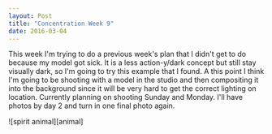 ```yaml
---
layout: Post
title: "Concentration Week 9"
date: 2016-03-04
---
```


 

This week I'm trying to do a previous week's plan that I didn't get to
do because my model got sick. It is a less action-y/dark concept but
still stay visually dark, so I'm going to try this example that I found.
A this point I think I'm going to be shooting with a model in the studio and
then compositing it into the background since it will be very hard to
get the correct lighting on location. Currently planning on shooting
Sunday and Monday. I'll have photos by day 2 and turn
in one final photo again.

![spirit animal][animal]

